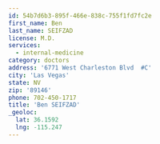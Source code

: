 ```yaml
---
id: 54b7d6b3-895f-466e-838c-755f1fd7fc2e
first_name: Ben
last_name: SEIFZAD
license: M.D.
services:
  - internal-medicine
category: doctors
address: '6771 West Charleston Blvd  #C'
city: 'Las Vegas'
state: NV
zip: '89146'
phone: 702-450-1717
title: 'Ben SEIFZAD'
_geoloc:
  lat: 36.1592
  lng: -115.247
---
```

